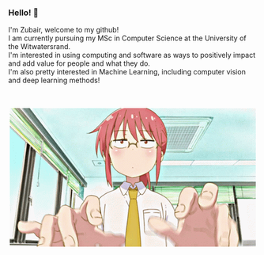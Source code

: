 ### Hello! 👋
I'm Zubair, welcome to my github!  
I am currently pursuing my MSc in Computer Science at the University of the Witwatersrand.    
I'm interested in using computing and software as ways to positively impact and add value for people and what they do.  
I'm also pretty interested in Machine Learning, including computer vision and deep learning methods!  
<br/>
<br/>

<!--
**SsjZabster/SsjZabster** is a ✨ _special_ ✨ repository because its `README.md` (this file) appears on your GitHub profile.

Here are some ideas to get you started:

- 🔭 I’m currently working on ...
- 🌱 I’m currently learning ...
- 👯 I’m looking to collaborate on ...
- 🤔 I’m looking for help with ...
- 💬 Ask me about ...
- 📫 How to reach me: ...
- 😄 Pronouns: ...
- ⚡ Fun fact: ...
-->
<p align="center">
  <img src="https://github.com/SsjZabster/SsjZabster/blob/main/kobayashi-san-chi-no-maid-dragon-anime.gif?raw=true" alt="Sublime's custom image"/>
</p>
<!-- ![Image](https://github.com/SsjZabster/SsjZabster/blob/main/kobayashi-san-chi-no-maid-dragon-anime.gif) -->
<!-- ![Image](https://github.com/SsjZabster/SsjZabster/blob/main/imgbin.png) -->
